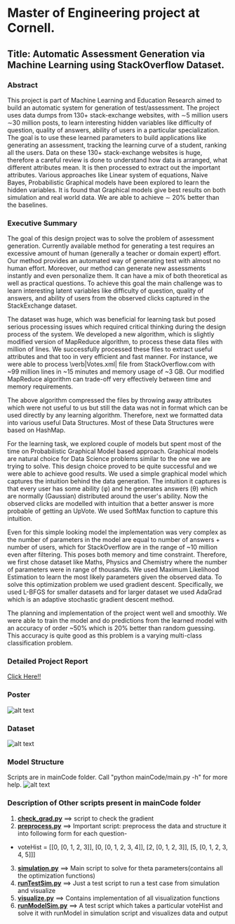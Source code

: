 # Master of Engineering project at Cornell.
## Title: Automatic Assessment Generation via Machine Learning using StackOverflow Dataset.

### Abstract
This project is part of Machine Learning and Education Research aimed to build an automatic system for generation of test/assessment. The project uses data dumps from 130+ stack-exchange websites, with ∼5 million users ∼30 million posts, to learn interesting hidden variables like difficulty of question, quality of answers, ability of users in a particular specialization. The goal is to use these learned parameters to build applications like generating an assessment, tracking the learning curve of a student, ranking all the users. Data on these 130+ stack-exchange websites is huge, therefore a careful review is done to understand how data is arranged, what different attributes mean. It is then processed to extract out the important attributes. Various approaches like Linear system of equations, Naive Bayes, Probabilistic Graphical models have been explored to learn the hidden variables. It is found that Graphical models give best results on both simulation and real world data. We are able to achieve ∼ 20% better than the baselines.

### Executive Summary
The goal of this design project was to solve the problem of assessment generation. Currently available method for generating a test requires an excessive amount of human (generally a teacher or domain expert) effort. Our method provides an automated way of generating test with almost no human effort. Moreover, our method can generate new assessments instantly and even personalize them. It can have a mix of both theoretical as well as practical questions. To achieve this goal the main challenge was to learn interesting latent variables like difficulty of question, quality of answers, and ability of users from the observed clicks captured in the StackExchange dataset.

The dataset was huge, which was beneficial for learning task but posed serious processing issues which required critical thinking during the design process of the system. We developed a new algorithm, which is slightly modified version of MapReduce algorithm, to process these data files with million of lines. We successfully processed these files to extract useful attributes and that too in very efficient and fast manner. For instance, we were able to process \verb|Votes.xml| file from StackOverflow.com with ~99 million lines in ~15 minutes and memory usage of ~3 GB. Our modified MapReduce algorithm can trade-off very effectively between time and memory requirements.

The above algorithm compressed the files by throwing away attributes which were not useful to us but still the data was not in format which can be used directly by any learning algorithm. Therefore, next we formatted data into various useful Data Structures. Most of these Data Structures were based on HashMap.

For the learning task, we explored couple of models but spent most of the time on Probabilistic Graphical Model based approach. Graphical models are natural choice for Data Science problems similar to the one we are trying to solve. This design choice proved to be quite successful and we were able to achieve good results. We used a simple graphical model which captures the intuition behind the data generation. The intuition it captures is that every user has some ability (φ) and he generates answers (θ) which are normally (Gaussian) distributed around the user's ability. Now the observed clicks are modelled with intuition that a better answer is more probable of getting an UpVote. We used SoftMax function to capture this intuition.

Even for this simple looking model the implementation was very complex as the number of parameters in the model are equal to number of answers + number of users, which for StackOverflow are in the range of ~10 million even after filtering. This poses both memory and time constraint. Therefore, we first chose dataset like Maths, Physics and Chemistry where the number of parameters were in range of thousands. We used Maximum Likelihood Estimation to learn the most likely parameters given the observed data. To solve this optimization problem we used gradient descent. Specifically, we used L-BFGS for smaller datasets and for larger dataset we used AdaGrad which is an adaptive stochastic gradient descent method.

The planning and implementation of the project went well and smoothly. We were able to train the model and do predictions from the learned model with an accuracy of order ~50% which is 20% better than random guessing. This accuracy is quite good as this problem is a varying multi-class classification problem.

### Detailed Project Report
[Click Here!!](https://github.com/arjunjauhari/meng-project/blob/master/documentation/FinalReport/report/MEngFinalReport-ArjunJauhari.pdf)

### Poster
![alt text](https://github.com/arjunjauhari/meng-project/blob/master/documentation/AJPoster/AJPoster.png "Poster")

### Dataset
![alt text](https://github.com/arjunjauhari/meng-project/blob/master/documentation/AJPoster/stackexchange.png "Dataset")

### Model Structure
Scripts are in mainCode folder. Call "python mainCode/main.py -h" for more help.
![alt text](https://github.com/arjunjauhari/meng-project/blob/master/documentation/dotGraph/fileTreedetail.png "ModelStructure")

### Description of Other scripts present in mainCode folder

1. [**check_grad.py**](https://github.com/arjunjauhari/meng-project/blob/master/mainCode/check_grad.py)       ==>        script to check the gradient
2. [**preprocess.py**](https://github.com/arjunjauhari/meng-project/blob/master/mainCode/preprocess.py)       ==>        Important script: preprocess the data and structure it into following form for each question-
  * voteHist = [[0, [0, 1, 2, 3]], [0, [0, 1, 2, 3, 4]], [2, [0, 1, 2, 3]], [5, [0, 1, 2, 3, 4, 5]]]
3. [**simulation.py**](https://github.com/arjunjauhari/meng-project/blob/master/mainCode/simulation.py)       ==>        Main script to solve for theta parameters(contains all the optimization functions)
4. [**runTestSim.py**](https://github.com/arjunjauhari/meng-project/blob/master/mainCode/runTestSim.py)       ==>        Just a test script to run a test case from simulation and visualize
5. [**visualize.py**](https://github.com/arjunjauhari/meng-project/blob/master/mainCode/visualize.py)        ==>        Contains implementation of all visualization functions
6. [**runModelSim.py**](https://github.com/arjunjauhari/meng-project/blob/master/mainCode/runModelSim.py)      ==>        A test script which takes a particular voteHist and solve it with runModel in simulation script and visualizes data and output
